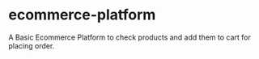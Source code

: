 # ecommerce-platform
A Basic Ecommerce Platform to check products and add them to cart for placing order.
